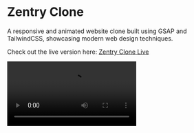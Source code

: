 # Zentry Clone

A responsive and animated website clone built using GSAP and TailwindCSS, showcasing modern web design techniques.

Check out the live version here: [Zentry Clone Live](https://zentry-clone-pink.vercel.app/)

![Demo Video](public/demoVid.mp4)
